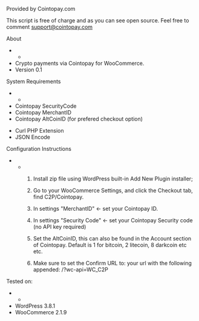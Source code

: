 Provided by Cointopay.com

This script is free of charge and as you can see open source.
Feel free to comment support@cointopay.com

About
- -
- Crypto payments via Cointopay for WooCommerce.
- Version 0.1

System Requirements
- -
- Cointopay SecurityCode
- Cointopay MerchantID
- Cointopay AltCoinID (for prefered checkout option)
+ Curl PHP Extension
+ JSON Encode

Configuration Instructions
- -
    1. Install zip file using WordPress built-in Add New Plugin installer;

    2. Go to your WooCommerce Settings, and click the Checkout tab, find C2P/Cointopay.
  
    3. In settings "MerchantID" <- set your Cointopay ID.
    4. In settings "Security Code" <- set your Cointopay Security code (no API key required)
    5. Set the AltCoinID, this can also be found in the Account section of Cointopay. Default is 1 for bitcoin, 2 litecoin, 8 darkcoin etc etc.
    6. Make sure to set the Confirm URL to: your url with the following appended: /?wc-api=WC_C2P

Tested on:
- -
- WordPress 3.8.1
- WooCommerce 2.1.9